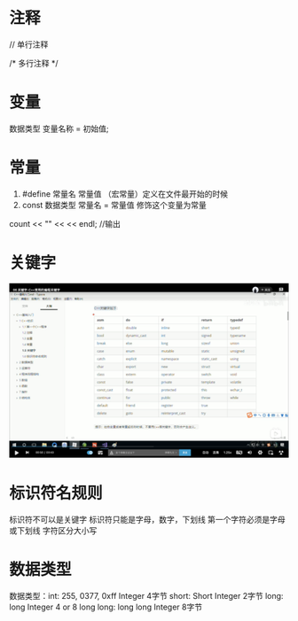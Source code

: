 # 注释

// 单行注释

/* 多行注释 */  

# 变量

数据类型 变量名称 = 初始值;


# 常量

1. #define 常量名 常量值  （宏常量）定义在文件最开始的时候
2. const 数据类型 常量名 = 常量值 修饰这个变量为常量


count << "" <<   << endl;  //输出

# 关键字

![keyword](https://github.com/arfrancis0517/Cplus/blob/main/C%2B%2B%20Helloworld/keyword.png)

# 标识符名规则

标识符不可以是关键字
标识符只能是字母，数字，下划线
第一个字符必须是字母或下划线
字符区分大小写

# 数据类型

数据类型：int:                         255, 0377, 0xff  Integer 4字节
        short:                                        Short Integer 2字节
        long:                                         long Integer 4 or 8
        long long:                                     long long Integer 8字节
        


            
